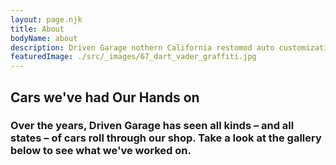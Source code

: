 ```yaml
---
layout: page.njk
title: About
bodyName: about
description: Driven Garage nothern California restomod auto customization and repair shop
featuredImage: ./src/_images/67_dart_vader_graffiti.jpg
---
```

<h2>Cars we've had Our Hands on</h2>
<h3>Over the years, Driven Garage has seen all kinds – and all states – of cars roll through our shop. Take a look at the gallery below to see what we've worked on.</h3>